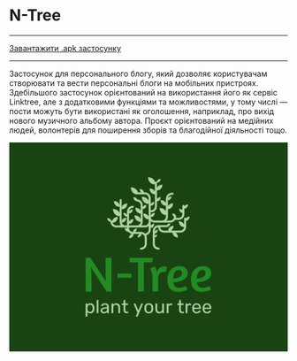 # N-Tree

---

[Завантажити .apk застосунку](n-tree.apk)

---

Застосунок для персонального блогу, який дозволяє користувачам створювати та вести персональні блоги на мобільних пристроях. Здебільшого застосунок орієнтований на використання його як сервіс Linktree, але з додатковими функціями та можливостями, у тому числі — пости можуть бути використані як оголошення, наприклад, про вихід нового музичного альбому автора. Проєкт орієнтований на медійних людей, волонтерів для поширення зборів та благодійної діяльності тощо.
 
![Logo](n-tree-logo-example.png)
